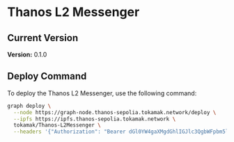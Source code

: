 # Thanos L2 Messenger

## Current Version

**Version:** 0.1.0

## Deploy Command

To deploy the Thanos L2 Messenger, use the following command:

```bash
graph deploy \
  --node https://graph-node.thanos-sepolia.tokamak.network/deploy \
  --ipfs https://ipfs.thanos-sepolia.tokamak.network \
  tokamak/Thanos-L2Messenger \
  --headers '{"Authorization": "Bearer dGl0YW4gaXMgdGhlIGJlc3QgbWFpbm5ldA=="}'
```
